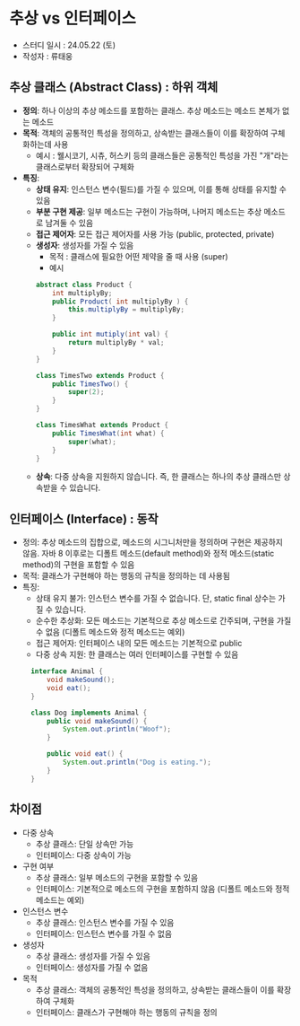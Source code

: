 # 추상 vs 인터페이스
* 스터디 일시 : 24.05.22 (토)
* 작성자 : 류태웅

## 추상 클래스 (Abstract Class) : 하위 객체
- **정의**: 하나 이상의 추상 메소드를 포함하는 클래스. 추상 메소드는 메소드 본체가 없는 메소드
- **목적**: 객체의 공통적인 특성을 정의하고, 상속받는 클래스들이 이를 확장하여 구체화하는데 사용
  - 예시 : 웰시코기, 시츄, 허스키 등의 클래스들은 공통적인 특성을 가진 "개"라는 클래스로부터 확장되어 구체화
- **특징**:
  - **상태 유지**: 인스턴스 변수(필드)를 가질 수 있으며, 이를 통해 상태를 유지할 수 있음
  - **부분 구현 제공**: 일부 메소드는 구현이 가능하며, 나머지 메소드는 추상 메소드로 남겨둘 수 있음
  - **접근 제어자**: 모든 접근 제어자를 사용 가능 (public, protected, private)
  - **생성자**: 생성자를 가질 수 있음
    - 목적 : 클래스에 필요한 어떤 제약을 줄 때 사용 (super)
    - 예시
    ```java
    abstract class Product { 
        int multiplyBy;
        public Product( int multiplyBy ) {
            this.multiplyBy = multiplyBy;
        }

        public int mutiply(int val) {
            return multiplyBy * val;
        }
    }

    class TimesTwo extends Product {
        public TimesTwo() {
            super(2);
        }
    }

    class TimesWhat extends Product {
        public TimesWhat(int what) {
            super(what);
        }
    }
    ```
  - **상속**: 다중 상속을 지원하지 않습니다. 즉, 한 클래스는 하나의 추상 클래스만 상속받을 수 있습니다.

## 인터페이스 (Interface) : 동작
- 정의: 추상 메소드의 집합으로, 메소드의 시그니처만을 정의하며 구현은 제공하지 않음.
자바 8 이후로는 디폴트 메소드(default method)와 정적 메소드(static method)의 구현을 포함할 수 있음
- 목적: 클래스가 구현해야 하는 행동의 규칙을 정의하는 데 사용됨
- 특징:
  - 상태 유지 불가: 인스턴스 변수를 가질 수 없습니다. 단, static final 상수는 가질 수 있습니다.
  - 순수한 추상화: 모든 메소드는 기본적으로 추상 메소드로 간주되며, 구현을 가질 수 없음
  (디폴트 메소드와 정적 메소드는 예외)
  - 접근 제어자: 인터페이스 내의 모든 메소드는 기본적으로 public
  - 다중 상속 지원: 한 클래스는 여러 인터페이스를 구현할 수 있음
  ```java
    interface Animal {
        void makeSound();
        void eat();
    }

    class Dog implements Animal {
        public void makeSound() {
            System.out.println("Woof");
        }

        public void eat() {
            System.out.println("Dog is eating.");
        }
    }
  ```
## 차이점
- 다중 상속
  - 추상 클래스: 단일 상속만 가능
  - 인터페이스: 다중 상속이 가능
- 구현 여부
  - 추상 클래스: 일부 메소드의 구현을 포함할 수 있음
  - 인터페이스: 기본적으로 메소드의 구현을 포함하지 않음 (디폴트 메소드와 정적 메소드는 예외)
- 인스턴스 변수
  - 추상 클래스: 인스턴스 변수를 가질 수 있음
  - 인터페이스: 인스턴스 변수를 가질 수 없음
- 생성자
  - 추상 클래스: 생성자를 가질 수 있음
  - 인터페이스: 생성자를 가질 수 없음
- 목적
  - 추상 클래스: 객체의 공통적인 특성을 정의하고, 상속받는 클래스들이 이를 확장하여 구체화
  - 인터페이스: 클래스가 구현해야 하는 행동의 규칙을 정의